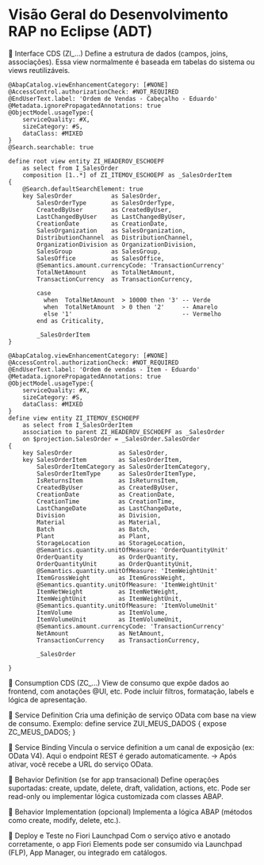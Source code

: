 # Visão Geral do Desenvolvimento RAP no Eclipse (ADT)
🔹 Interface CDS (ZI_...)
Define a estrutura de dados (campos, joins, associações).
Essa view normalmente é baseada em tabelas do sistema ou views reutilizáveis.

```abap
@AbapCatalog.viewEnhancementCategory: [#NONE]
@AccessControl.authorizationCheck: #NOT_REQUIRED
@EndUserText.label: 'Ordem de Vendas - Cabeçalho - Eduardo'
@Metadata.ignorePropagatedAnnotations: true
@ObjectModel.usageType:{
    serviceQuality: #X,
    sizeCategory: #S,
    dataClass: #MIXED
}
@Search.searchable: true

define root view entity ZI_HEADEROV_ESCHOEPF 
    as select from I_SalesOrder
    composition [1..*] of ZI_ITEMOV_ESCHOEPF as _SalesOrderItem
{
    @Search.defaultSearchElement: true
    key SalesOrder           as SalesOrder,
        SalesOrderType       as SalesOrderType,
        CreatedByUser        as CreatedByUser,
        LastChangedByUser    as LastChangedByUser,
        CreationDate         as CreationDate,
        SalesOrganization    as SalesOrganization,
        DistributionChannel  as DistributionChannel,
        OrganizationDivision as OrganizationDivision,
        SalesGroup           as SalesGroup,
        SalesOffice          as SalesOffice,
        @Semantics.amount.currencyCode: 'TransactionCurrency'
        TotalNetAmount       as TotalNetAmount,
        TransactionCurrency  as TransactionCurrency,
        
        case
          when  TotalNetAmount  > 10000 then '3' -- Verde
          when  TotalNetAmount  > 0 then '2'     -- Amarelo
          else '1'                               -- Vermelho
        end as Criticality,
        
        _SalesOrderItem
}
```

```abap
@AbapCatalog.viewEnhancementCategory: [#NONE]
@AccessControl.authorizationCheck: #NOT_REQUIRED
@EndUserText.label: 'Ordem de vendas - Item - Eduardo'
@Metadata.ignorePropagatedAnnotations: true
@ObjectModel.usageType:{
    serviceQuality: #X,
    sizeCategory: #S,
    dataClass: #MIXED
}
define view entity ZI_ITEMOV_ESCHOEPF 
    as select from I_SalesOrderItem 
    association to parent ZI_HEADEROV_ESCHOEPF as _SalesOrder
    on $projection.SalesOrder = _SalesOrder.SalesOrder
{
    key SalesOrder             as SalesOrder,
    key SalesOrderItem         as SalesOrderItem,
        SalesOrderItemCategory as SalesOrderItemCategory,
        SalesOrderItemType     as SalesOrderItemType,
        IsReturnsItem          as IsReturnsItem,
        CreatedByUser          as CreatedByUser,
        CreationDate           as CreationDate,
        CreationTime           as CreationTime,
        LastChangeDate         as LastChangeDate,
        Division               as Division,
        Material               as Material,
        Batch                  as Batch,
        Plant                  as Plant,
        StorageLocation        as StorageLocation,
        @Semantics.quantity.unitOfMeasure: 'OrderQuantityUnit'
        OrderQuantity          as OrderQuantity, 
        OrderQuantityUnit      as OrderQuantityUnit,
        @Semantics.quantity.unitOfMeasure: 'ItemWeightUnit'
        ItemGrossWeight        as ItemGrossWeight,
        @Semantics.quantity.unitOfMeasure: 'ItemWeightUnit'
        ItemNetWeight          as ItemNetWeight,
        ItemWeightUnit         as ItemWeightUnit,
        @Semantics.quantity.unitOfMeasure: 'ItemVolumeUnit'
        ItemVolume             as ItemVolume,
        ItemVolumeUnit         as ItemVolumeUnit,
        @Semantics.amount.currencyCode: 'TransactionCurrency'
        NetAmount              as NetAmount,
        TransactionCurrency    as TransactionCurrency,
      
        _SalesOrder    
       
}
```

🔹 Consumption CDS (ZC_...)
View de consumo que expõe dados ao frontend, com anotações @UI, etc.
Pode incluir filtros, formatação, labels e lógica de apresentação.

🔹 Service Definition
Cria uma definição de serviço OData com base na view de consumo.
Exemplo: define service ZUI_MEUS_DADOS { expose ZC_MEUS_DADOS; }

🔹 Service Binding
Vincula o service definition a um canal de exposição (ex: OData V4).
Aqui o endpoint REST é gerado automaticamente.
→ Após ativar, você recebe a URL do serviço OData.

🔹 Behavior Definition (se for app transacional)
Define operações suportadas: create, update, delete, draft, validation, actions, etc.
Pode ser read-only ou implementar lógica customizada com classes ABAP.

🔹 Behavior Implementation (opcional)
Implementa a lógica ABAP (métodos como create, modify, delete, etc.).

🚀 Deploy e Teste no Fiori Launchpad
Com o serviço ativo e anotado corretamente, o app Fiori Elements pode ser consumido via Launchpad (FLP), App Manager, ou integrado em catálogos.
